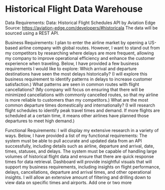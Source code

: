  # **Historical Flight Data Warehouse**

Data Requirements:
Data: Historical Flight Schedules API by Aviation Edge
Source: https://aviation-edge.com/developers/#historicala
The data will be sourced using a REST API.

Business Requirements: 
I plan to enter the airline market by opening a US-based airline company with global routes. However, I want to stand out from my competitors by researching where delays are more frequent, allowing my company to improve operational efficiency and enhance the customer experience when traveling. Below, I have provided a few business requirements I would like to explore:
Which arrival and departure destinations have seen the most delays historically? (I will explore this business requirement to identify patterns in delays to increase customer satisfaction.)
What patterns are seen in common routes with flight cancellations? (My company will focus on ensuring that there will be minimized cancellations with commonly cancelled routes, so that my airline is more reliable to customers than my competitors.)
What are the most common departure times domestically and internationally? (I will research flight schedules to identify peak travel times and demand. If more flights are scheduled at a certain time, it means other airlines have planned those departures to meet high demand.)

Functional Requirements:
I will display my extensive research in a variety of ways. Below, I have provided a list of my functional requirements:
The system must be able to pull accurate and updated data from an API successfully, including details such as airline, departure and arrival, date, times, statuses, and delays.
The system must be capable of handling large volumes of historical flight data and ensure that there are quick response times for data retrieval.
Dashboard will provide insightful visuals that will support my business requirements, including insights on flight performance, delays, cancellations, departure and arrival times, and other operational insights. I will allow an extensive amount of filtering and drilling down to view data on specific times and airports.
Add one or two more
